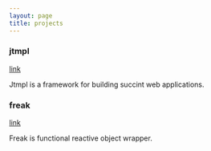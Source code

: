 ```yaml
---
layout: page
title: projects
---
```



### jtmpl

[link](http://jtmpl.com)

Jtmpl is a framework for building succint web applications.


### freak

[link](https://github.com/atmin/freak)

Freak is functional reactive object wrapper.

